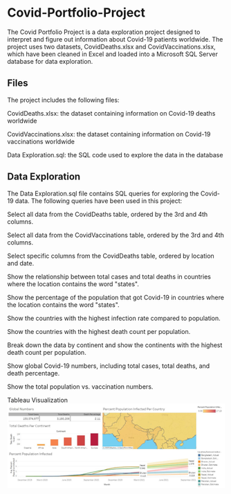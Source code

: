 # Covid-Portfolio-Project

The Covid Portfolio Project is a data exploration project designed to interpret and figure out information about Covid-19 patients worldwide. The project uses two datasets, CovidDeaths.xlsx and CovidVaccinations.xlsx, which have been cleaned in Excel and loaded into a Microsoft SQL Server database for data exploration.

## Files
The project includes the following files:

CovidDeaths.xlsx: the dataset containing information on Covid-19 deaths worldwide

CovidVaccinations.xlsx: the dataset containing information on Covid-19 vaccinations worldwide


Data Exploration.sql: the SQL code used to explore the data in the database

## Data Exploration
The Data Exploration.sql file contains SQL queries for exploring the Covid-19 data. The following queries have been used in this project:

Select all data from the CovidDeaths table, ordered by the 3rd and 4th columns.

Select all data from the CovidVaccinations table, ordered by the 3rd and 4th columns.

Select specific columns from the CovidDeaths table, ordered by location and date.

Show the relationship between total cases and total deaths in countries where the location contains the word "states".

Show the percentage of the population that got Covid-19 in countries where the location contains the word "states".

Show the countries with the highest infection rate compared to population.

Show the countries with the highest death count per population.

Break down the data by continent and show the continents with the highest death count per population.

Show global Covid-19 numbers, including total cases, total deaths, and death percentage.

Show the total population vs. vaccination numbers.



Tableau Visualization
<img src = "/Screenshots/tableau_ss1.JPG">
